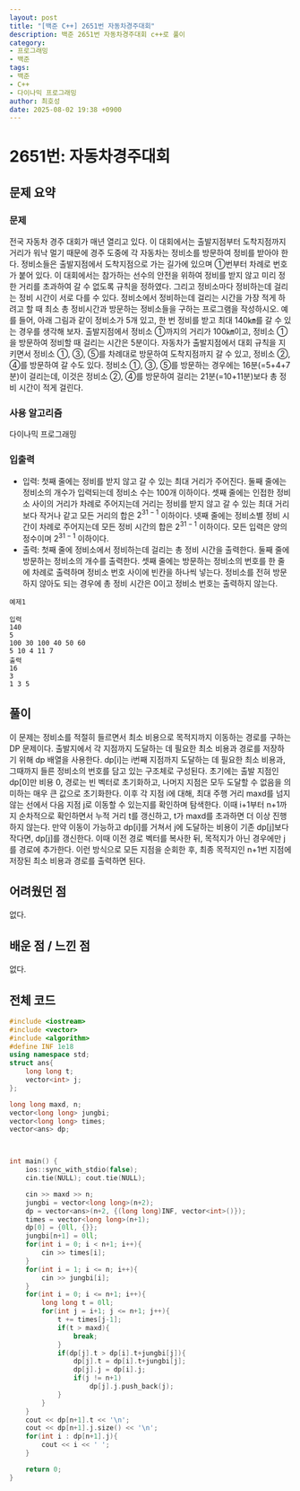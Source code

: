 ```yaml
---
layout: post
title: "[백준 C++] 2651번 자동차경주대회"
description: 백준 2651번 자동차경주대회 c++로 풀이
category:
- 프로그래밍
- 백준
tags:
- 백준
- C++
- 다이나믹 프로그래밍
author: 최호성
date: 2025-08-02 19:38 +0900
---
```

# 2651번: 자동차경주대회

## 문제 요약
### 문제
전국 자동차 경주 대회가 매년 열리고 있다. 이 대회에서는 출발지점부터 도착지점까지 거리가 워낙 멀기 때문에 경주 도중에 각 자동차는 정비소를 방문하여 정비를 받아야 한다. 정비소들은 출발지점에서 도착지점으로 가는 길가에 있으며 ①번부터 차례로 번호가 붙어 있다.
이 대회에서는 참가하는 선수의 안전을 위하여 정비를 받지 않고 미리 정한 거리를 초과하여 갈 수 없도록 규칙을 정하였다. 그리고 정비소마다 정비하는데 걸리는 정비 시간이 서로 다를 수 있다.
정비소에서 정비하는데 걸리는 시간을 가장 적게 하려고 할 때 최소 총 정비시간과 방문하는 정비소들을 구하는 프로그램을 작성하시오.
예를 들어, 아래 그림과 같이 정비소가 5개 있고, 한 번 정비를 받고 최대 140㎞를 갈 수 있는 경우를 생각해 보자. 출발지점에서 정비소 ①까지의 거리가 100㎞이고, 정비소 ①을 방문하여 정비할 때 걸리는 시간은 5분이다.
자동차가 출발지점에서 대회 규칙을 지키면서 정비소 ①, ③, ⑤를 차례대로 방문하여 도착지점까지 갈 수 있고, 정비소 ②, ④를 방문하여 갈 수도 있다. 정비소 ①, ③, ⑤를 방문하는 경우에는 16분(=5+4+7분)이 걸리는데, 이것은 정비소 ②, ④를 방문하여 걸리는 21분(=10+11분)보다 총 정비 시간이 적게 걸린다.

### 사용 알고리즘
다이나믹 프로그래밍

### 입출력
- 입력: 첫째 줄에는 정비를 받지 않고 갈 수 있는 최대 거리가 주어진다. 둘째 줄에는 정비소의 개수가 입력되는데 정비소 수는 100개 이하이다. 셋째 줄에는 인접한 정비소 사이의 거리가 차례로 주어지는데 거리는 정비를 받지 않고 갈 수 있는 최대 거리보다 작거나 같고 모든 거리의 합은 $2^{31-1}$ 이하이다. 넷째 줄에는 정비소별 정비 시간이 차례로 주어지는데 모든 정비 시간의 합은 $2^{31-1}$ 이하이다. 모든 입력은 양의 정수이며 $2^{31-1}$ 이하이다.
- 출력: 첫째 줄에 정비소에서 정비하는데 걸리는 총 정비 시간을 출력한다. 둘째 줄에 방문하는 정비소의 개수를 출력한다. 셋째 줄에는 방문하는 정비소의 번호를 한 줄에 차례로 출력하며 정비소 번호 사이에 빈칸을 하나씩 넣는다. 정비소를 전혀 방문하지 않아도 되는 경우에 총 정비 시간은 0이고 정비소 번호는 출력하지 않는다.
```
예제1

입력
140
5
100 30 100 40 50 60
5 10 4 11 7
출력
16
3
1 3 5
```
## 풀이
이 문제는 정비소를 적절히 들르면서 최소 비용으로 목적지까지 이동하는 경로를 구하는 DP 문제이다. 출발지에서 각 지점까지 도달하는 데 필요한 최소 비용과 경로를 저장하기 위해 dp 배열을 사용한다. dp[i]는 i번째 지점까지 도달하는 데 필요한 최소 비용과, 그때까지 들른 정비소의 번호를 담고 있는 구조체로 구성된다.
초기에는 출발 지점인 dp[0]만 비용 0, 경로는 빈 벡터로 초기화하고, 나머지 지점은 모두 도달할 수 없음을 의미하는 매우 큰 값으로 초기화한다. 이후 각 지점 i에 대해, 최대 주행 거리 maxd를 넘지 않는 선에서 다음 지점 j로 이동할 수 있는지를 확인하며 탐색한다. 이때 i+1부터 n+1까지 순차적으로 확인하면서 누적 거리 t를 갱신하고, t가 maxd를 초과하면 더 이상 진행하지 않는다.
만약 이동이 가능하고 dp[i]를 거쳐서 j에 도달하는 비용이 기존 dp[j]보다 작다면, dp[j]를 갱신한다. 이때 이전 경로 벡터를 복사한 뒤, 목적지가 아닌 경우에만 j를 경로에 추가한다. 이런 방식으로 모든 지점을 순회한 후, 최종 목적지인 n+1번 지점에 저장된 최소 비용과 경로를 출력하면 된다.

## 어려웠던 점
없다.

## 배운 점 / 느낀 점
없다.

## 전체 코드
```cpp
#include <iostream>
#include <vector>
#include <algorithm>
#define INF 1e18
using namespace std;
struct ans{
    long long t;
    vector<int> j;
};

long long maxd, n;
vector<long long> jungbi;
vector<long long> times;
vector<ans> dp;



int main() {
    ios::sync_with_stdio(false);
    cin.tie(NULL); cout.tie(NULL);

    cin >> maxd >> n;
    jungbi = vector<long long>(n+2);
    dp = vector<ans>(n+2, {(long long)INF, vector<int>()});
    times = vector<long long>(n+1);
    dp[0] = {0ll, {}};
    jungbi[n+1] = 0ll;
    for(int i = 0; i < n+1; i++){
        cin >> times[i];
    }
    for(int i = 1; i <= n; i++){
        cin >> jungbi[i];
    }
    for(int i = 0; i <= n+1; i++){
        long long t = 0ll;
        for(int j = i+1; j <= n+1; j++){
            t += times[j-1];
            if(t > maxd){
                break;
            }
            if(dp[j].t > dp[i].t+jungbi[j]){
                dp[j].t = dp[i].t+jungbi[j];
                dp[j].j = dp[i].j;
                if(j != n+1)
                    dp[j].j.push_back(j);
            }
        }
    }
    cout << dp[n+1].t << '\n';
    cout << dp[n+1].j.size() << '\n';
    for(int i : dp[n+1].j){
        cout << i << ' ';
    }

    return 0;
}
```
